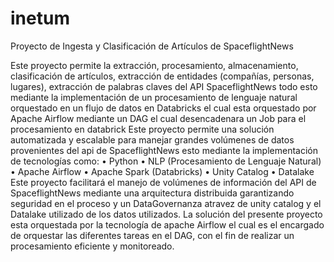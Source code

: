# inetum
Proyecto de Ingesta y Clasificación de Artículos de SpaceflightNews

Este proyecto permite la extracción, procesamiento, almacenamiento, clasificación de artículos, extracción de entidades (compañías, personas, lugares), extracción de palabras claves del API SpaceflightNews todo esto mediante la implementación de un procesamiento de lenguaje natural orquestado en un flujo de datos en Databricks el cual esta orquestado por Apache Airflow mediante un DAG el cual desencadenara un Job para el procesamiento en databrick
Este proyecto permite una solución automatizada y escalable para manejar grandes volúmenes de datos provenientes del api de SpaceflightNews esto mediante la implementación de tecnologías como:
•	Python
•	NLP (Procesamiento de Lenguaje Natural)
•	Apache Airflow
•	Apache Spark (Databricks)
•	Unity Catalog
•	Datalake
Este proyecto facilitará el manejo de volúmenes de información del API   de SpaceflightNews mediante una arquitectura distribuida garantizando seguridad en el proceso y un DataGovernanza atravez de unity catalog y el Datalake utilizado de los datos utilizados.
La solución del presente proyecto esta orquestada por la tecnología de apache Airflow el cual es el encargado de orquestar las diferentes tareas en el DAG, con el fin de realizar un procesamiento eficiente y monitoreado.

